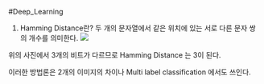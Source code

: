 #Deep_Learning 

1. Hamming Distance란?
두 개의 문자열에서 같은 위치에 있는 서로 다른 문자 쌍의 개수를 의미한다.
![](_media-sync_resources/20240417T174216/20240417T174216_29080.png)

위의 사진에서 3개의 비트가 다르므로 Hamming Distance 는 3이 된다.

이러한 방법론은 2개의 이미지의 차이나 Multi label classification 에서도 쓰인다.
